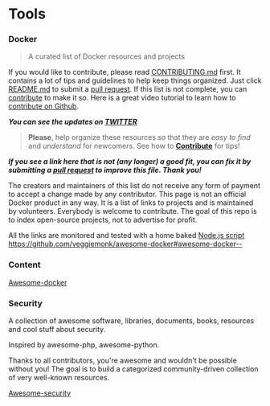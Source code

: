 # Tools

### Docker

> A curated list of Docker resources and projects

If you would like to contribute, please read [CONTRIBUTING.md](https://github.com/veggiemonk/awesome-docker/blob/master/.github/CONTRIBUTING.md) first. It contains a lot of tips and guidelines to help keep things organized. Just click [README.md](https://github.com/veggiemonk/awesome-docker/edit/master/README.md) to submit a [pull request](https://github.com/veggiemonk/awesome-docker/edit/master/README.md). If this list is not complete, you can [contribute](https://github.com/veggiemonk/awesome-docker/edit/master/README.md) to make it so. Here is a great video tutorial to learn how to [contribute on Github](https://egghead.io/lessons/javascript-identifying-how-to-contribute-to-an-open-source-project-on-github).

**_You can see the updates on [TWITTER](https://twitter.com/awesome_docker)_**

> **Please**, help organize these resources so that they are _easy to find_ and _understand_ for newcomers. See how to **[Contribute](https://github.com/veggiemonk/awesome-docker/blob/master/.github/CONTRIBUTING.md)** for tips!

**_If you see a link here that is not (any longer) a good fit, you can fix it by submitting a [pull request](https://github.com/veggiemonk/awesome-docker/edit/master/README.md) to improve this file. Thank you!_**

The creators and maintainers of this list do not receive any form of payment to accept a change made by any contributor. This page is not an official Docker product in any way. It is a list of links to projects and is maintained by volunteers. Everybody is welcome to contribute. The goal of this repo is to index open-source projects, not to advertise for profit.

All the links are monitored and tested with a home baked [Node.js script](https://github.com/veggiemonk/awesome-docker/blob/master/.github/workflows/pull_request.yml)
https://github.com/veggiemonk/awesome-docker#awesome-docker--

### Content

[Awesome-docker](https://github.com/veggiemonk/awesome-docker#contents-)

### Security

A collection of awesome software, libraries, documents, books, resources and cool stuff about security.

Inspired by awesome-php, awesome-python.

Thanks to all contributors, you're awesome and wouldn't be possible without you! The goal is to build a categorized community-driven collection of very well-known resources.

[Awesome-security](https://github.com/sbilly/awesome-security#awesome-security)
